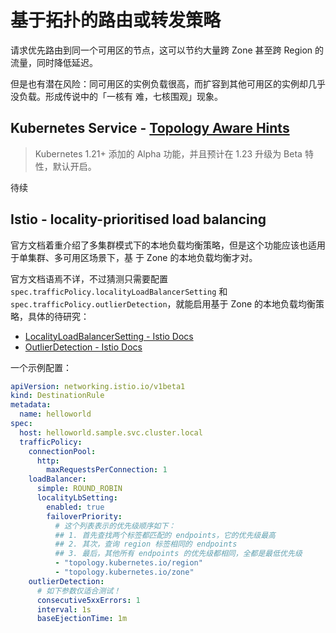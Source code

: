 # 基于拓扑的路由或转发策略

请求优先路由到同一个可用区的节点，这可以节约大量跨 Zone 甚至跨 Region 的流量，同时降低延迟。

但是也有潜在风险：同可用区的实例负载很高，而扩容到其他可用区的实例却几乎没负载。形成传说中的「一核有
难，七核围观」现象。

## Kubernetes Service - [Topology Aware Hints](https://kubernetes.io/docs/concepts/services-networking/topology-aware-hints/)

> Kubernetes 1.21+ 添加的 Alpha 功能，并且预计在 1.23 升级为 Beta 特性，默认开启。

待续

## Istio - locality-prioritised load balancing

官方文档着重介绍了多集群模式下的本地负载均衡策略，但是这个功能应该也适用于单集群、多可用区场景下，基
于 Zone 的本地负载均衡才对。

官方文档语焉不详，不过猜测只需要配置 `spec.trafficPolicy.localityLoadBalancerSetting` 和
`spec.trafficPolicy.outlierDetection`，就能启用基于 Zone 的本地负载均衡策略，具体的待研究：

- [LocalityLoadBalancerSetting - Istio Docs](https://istio.io/latest/docs/reference/config/networking/destination-rule/#LocalityLoadBalancerSetting)
- [OutlierDetection - Istio Docs](https://istio.io/latest/docs/reference/config/networking/destination-rule/#OutlierDetection)

一个示例配置：

```yaml
apiVersion: networking.istio.io/v1beta1
kind: DestinationRule
metadata:
  name: helloworld
spec:
  host: helloworld.sample.svc.cluster.local
  trafficPolicy:
    connectionPool:
      http:
        maxRequestsPerConnection: 1
    loadBalancer:
      simple: ROUND_ROBIN
      localityLbSetting:
        enabled: true
        failoverPriority:
          # 这个列表表示的优先级顺序如下：
          ## 1. 首先查找两个标签都匹配的 endpoints，它的优先级最高
          ## 2. 其次，查询 region 标签相同的 endpoints
          ## 3. 最后，其他所有 endpoints 的优先级都相同，全都是最低优先级
          - "topology.kubernetes.io/region"
          - "topology.kubernetes.io/zone"
    outlierDetection:
      # 如下参数仅适合测试！
      consecutive5xxErrors: 1
      interval: 1s
      baseEjectionTime: 1m
```
